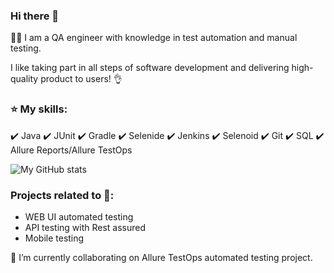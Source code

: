 ### Hi there 👋
:woman_technologist: I am a QA engineer with knowledge in test automation and manual testing.

I like taking part in all steps of software development and delivering high-quality product to users! :ok_hand:
### :star: My skills:

:heavy_check_mark: Java :heavy_check_mark: JUnit :heavy_check_mark: Gradle :heavy_check_mark: Selenide :heavy_check_mark: Jenkins :heavy_check_mark: Selenoid  :heavy_check_mark: Git :heavy_check_mark: SQL :heavy_check_mark: Allure Reports/Allure TestOps 

![My GitHub stats](https://github-readme-stats.vercel.app/api?username=rocketby&show_icons=true&theme=dark)


### Projects related to :rocket::
* WEB UI automated testing
* API testing with Rest assured
* Mobile testing


🌱 I’m currently collaborating on Allure TestOps automated testing project.

<!--
**rocketby/rocketby** is a ✨ _special_ ✨ repository because its `README.md` (this file) appears on your GitHub profile.

Here are some ideas to get you started:

- 🔭 I’m currently working on ...
- 🌱 I’m currently learning ...
- 👯 I’m looking to collaborate on ...
- 🤔 I’m looking for help with ...
- 💬 Ask me about ...
- 📫 How to reach me: ...
- 😄 Pronouns: ...
- ⚡ Fun fact: ...
-->
